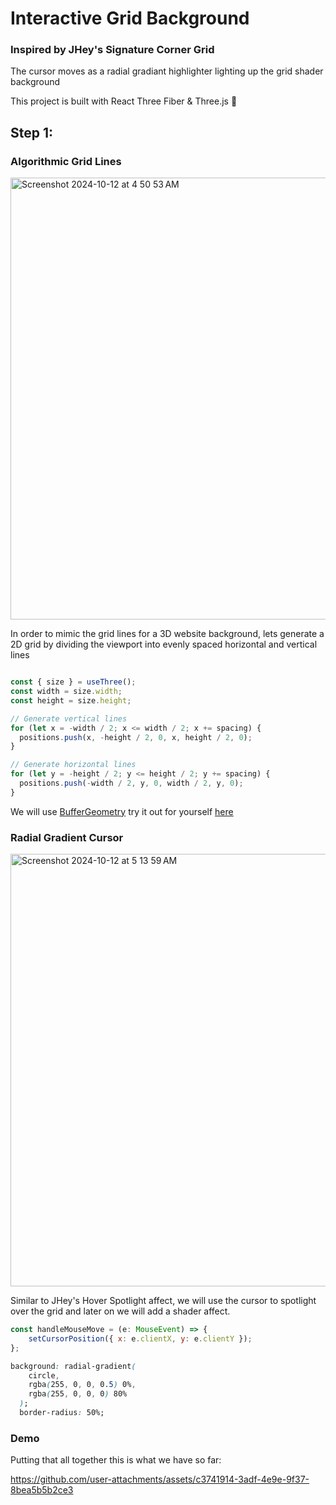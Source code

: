 # Interactive Grid Background

### Inspired by JHey's Signature Corner Grid

The cursor moves as a radial gradiant highlighter lighting up the grid shader background

This project is built with React Three Fiber & Three.js 🔧

## Step 1:

### Algorithmic Grid Lines

<img width="707" alt="Screenshot 2024-10-12 at 4 50 53 AM" src="https://github.com/user-attachments/assets/12f3cb22-f580-4a5c-9eac-2de6a95811e2">

In order to mimic the grid lines for a 3D website background, lets generate a 2D grid by dividing the viewport into evenly spaced horizontal and vertical lines


```js

const { size } = useThree();
const width = size.width;
const height = size.height;

// Generate vertical lines
for (let x = -width / 2; x <= width / 2; x += spacing) {
  positions.push(x, -height / 2, 0, x, height / 2, 0);
}

// Generate horizontal lines
for (let y = -height / 2; y <= height / 2; y += spacing) {
  positions.push(-width / 2, y, 0, width / 2, y, 0);
}
```

We will use [BufferGeometry](https://threejs.org/docs/#api/en/core/BufferGeometry) try it out for yourself [here](https://threejs.org/examples/#webgl_buffergeometry_lines_indexed)

### Radial Gradient Cursor

<img width="692" alt="Screenshot 2024-10-12 at 5 13 59 AM" src="https://github.com/user-attachments/assets/dac2e997-9be6-474a-a318-9138bd1aa111">

Similar to JHey's Hover Spotlight affect, we will use the cursor to spotlight over the grid and later on we will add a shader affect.

```js
const handleMouseMove = (e: MouseEvent) => {
    setCursorPosition({ x: e.clientX, y: e.clientY });
};
```

```css
background: radial-gradient(
    circle,
    rgba(255, 0, 0, 0.5) 0%,
    rgba(255, 0, 0, 0) 80%
  );
  border-radius: 50%;
```

### Demo

Putting that all together this is what we have so far:

https://github.com/user-attachments/assets/c3741914-3adf-4e9e-9f37-8bea5b5b2ce3

